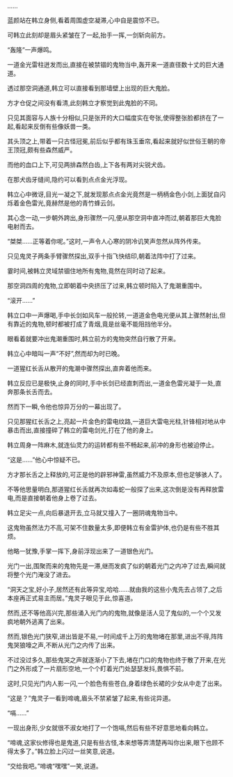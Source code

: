 
……

蓝颜站在韩立身侧,看着周围虚空凝滞,心中自是震惊不已。

可韩立此刻却是眉头紧皱在了一起,抬手一挥,一剑斩向前方。

“轰隆”一声爆鸣。

一道金光雷柱迸发而出,直接在被禁锢的鬼物当中,轰开来一道直径数十丈的巨大通道。

透过那空洞通道,韩立可以直接看到那墙壁上出现的巨大鬼脸。

方才仓促之间没有看清,此刻韩立才察觉到此鬼脸的不同。

只见其面容与人族十分相似,只是张开的大口幅度实在夸张,使得整张脸都挤在了一起,看起来反倒有些像妖兽一类。

其头顶之上,带着一只古怪冠冕,前后似乎都有珠玉垂帘,看起来就好似世俗王朝的帝王顶冠,颇有些森然威严。

而他的血口上下,可见两排森然白齿,上下各有两对尖锐犬齿。

在那犬齿牙缝间,隐约可以看到点点金光浮现。

韩立心中微讶,目光一凝之下,就发现那点点金光竟然是一柄柄金色小剑,上面犹自闪烁着金色雷光,竟赫然是他的青竹蜂云剑。

其心念一动,一步朝外跨出,身形骤然一闪,便从那空洞中直冲而过,朝着那巨大鬼脸电射而去。

“桀桀……正等着你呢。”这时,一声令人心寒的阴冷讥笑声忽然从阵外传来。

只见鬼灵子两条手臂骤然探出,双手十指飞快结印,朝着法阵中打了过来。

霎时间,被韩立灵域禁锢住地所有鬼物,竟然在同时动了起来。

那空洞四周的鬼物,立即朝着中央挤压了过来,韩立顿时陷入了鬼潮重围中。

“滚开……”

韩立口中一声爆喝,手中长剑如风车一般抡转,一道道金色电光便从其上骤然射出,但有靠近的鬼物,顿时都被打成了青烟,竟是丝毫不能阻挡他半分。

眼看着就要冲出鬼潮重围时,韩立前方的鬼物突然自行散了开来。

韩立心中暗叫一声“不好”,然而却为时已晚。

一道猩红长舌从散开的鬼潮中骤然探出,直奔着他而来。

韩立反应已是极快,止身的同时,手中长剑已经直刺而出,一道金色雷光凝于一处,直奔那条长舌而去。

然而下一瞬,令他也惊异万分的一幕出现了。

只见那猩红长舌之上,亮起一片金色的雷电纹路,一道巨大雷电光柱,针锋相对地从中暴击而出,直接撞碎了韩立的雷电剑光,打在了他的身上。

韩立周身一阵麻木,就连仙灵力的运转都有些不畅起来,前冲的身形也被迫停止。

“这是……”他心中惊疑不已。

方才那长舌之上释放的,可正是他的辟邪神雷,虽然威力不及原本,但也足够骇人了。

不等他思量明白,那道猩红长舌就再次如毒蛇一般探了出来,这次倒是没有再释放雷电,而是直接朝着他身上卷了过去。

韩立足尖一点,向后暴退开去,立马就又撞入了一圈阴魂鬼物当中。

这鬼物虽然法力不高,可架不住数量太多,即便韩立有金雷护体,也仍是有些不胜其烦。

他略一犹豫,手掌一挥下,身前浮现出来了一道银色光门。

光门一出,围聚而来的鬼物先是一滞,继而发疯了似的朝着光门之内冲了过去,瞬间就将整个光门淹没了进去。

“洞天之宝,好小子,居然还有此等异宝,哈哈……就由我的这些小鬼先去占领了,之后本座再正式易主而居。”鬼灵子眼见于此,惊喜道。

然而,还不等他高兴完,那些涌入光门内的鬼物,就像是活人见了鬼似的,一个个又发疯地朝外逃离了出来。

然而,银色光门狭窄,进出皆是不易,一时间成千上万的鬼物堵在那里,进出不得,阵阵鬼哭狼嚎之声,不断从光门之内传了出来。

不过没过多久,那些鬼哭之声就逐渐小了下去,堵在门口的鬼物也终于散了开来,在光门之外形成了一片扇形空地,一个个盯着光门处瑟瑟发抖,畏惧不前。

这时,只见光门内人影一闪,一个脸色有些苍白,身着绿色长裙的少女从中走了出来。

“这是？”鬼灵子一看到啼魂,眉头不禁紧皱了起来,有些诧异道。

“嗝……”

一现出身形,少女就很不淑女地打了一个饱嗝,然后有些不好意思地看向韩立。

“啼魂,这家伙修得也是鬼道,只是有些古怪,本来想等弄清楚再叫你出来,眼下也顾不得太多了。”韩立脸上闪过一丝笑意,说道。

“交给我吧。”啼魂“嘿嘿”一笑,说道。